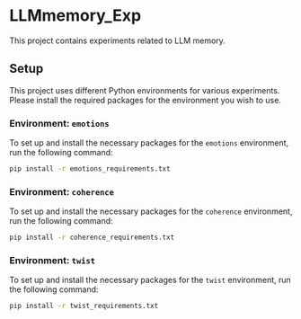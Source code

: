 # LLMmemory_Exp

This project contains experiments related to LLM memory.

## Setup

This project uses different Python environments for various experiments. Please install the required packages for the environment you wish to use.

### Environment: `emotions`

To set up and install the necessary packages for the `emotions` environment, run the following command:

```bash
pip install -r emotions_requirements.txt
```

### Environment: `coherence`

To set up and install the necessary packages for the `coherence` environment, run the following command:

```bash
pip install -r coherence_requirements.txt
```

### Environment: `twist`

To set up and install the necessary packages for the `twist` environment, run the following command:

```bash
pip install -r twist_requirements.txt
```
